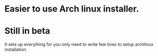 # Easier to use Arch linux installer.
# Still in beta

It sets up everything for you only need to write few lines to setup archlinux installation.

